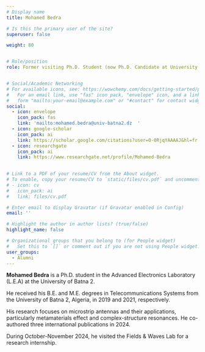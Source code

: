 ```yaml
---
# Display name
title: Mohamed Bedra

# Is this the primary user of the site?
superuser: false

weight: 80


# Role/position
role: Former visiting Ph.D. Student (now Ph.D. Candidate at University of Batna 2, Algeria)


# Social/Academic Networking
# For available icons, see: https://wowchemy.com/docs/getting-started/page-builder/#icons
#   For an email link, use "fas" icon pack, "envelope" icon, and a link in the
#   form "mailto:your-email@example.com" or "#contact" for contact widget.
social:
  - icon: envelope
    icon_pack: fas
    link: 'mailto:mohamed.bedra@univ-batna2.dz  '
  - icon: google-scholar
    icon_pack: ai
    link: https://scholar.google.com/citations?user=O-0RjqYAAAAJ&hl=fr
  - icon: researchgate
    icon_pack: ai
    link: https://www.researchgate.net/profile/Mohamed-Bedra
  

# Link to a PDF of your resume/CV from the About widget.
# To enable, copy your resume/CV to `static/files/cv.pdf` and uncomment the lines below.
# - icon: cv
#   icon_pack: ai
#   link: files/cv.pdf

# Enter email to display Gravatar (if Gravatar enabled in Config)
email: ''

# Highlight the author in author lists? (true/false)
highlight_name: false

# Organizational groups that you belong to (for People widget)
#   Set this to `[]` or comment out if you are not using People widget.
user_groups:
  - Alumni
---
```


**Mohamed Bedra** is a Ph.D. student in the Advanced Electronics Laboratory (L.E.A) at the University of Batna 2. 

He received his B.E. and  M.E. degrees in Telecommunications Systems from the University of Batna 2, Algeria, in 2019 and 2021, respectively.

His research focuses on microstrip antennas and their applications, particularly metamaterials effect and complex-structure resonances. He co-authored three international publications in 2024.

During October-November 2024, he visited the Fields & Waves Lab for a research internship.
